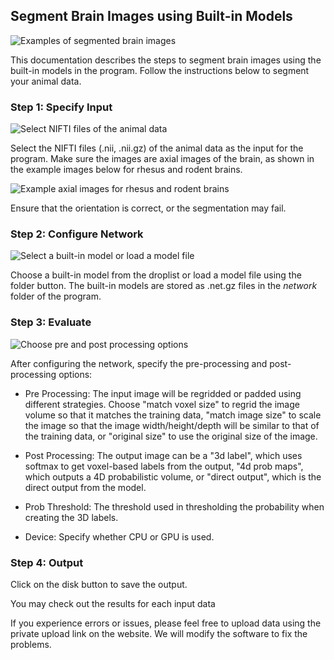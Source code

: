 Segment Brain Images using Built-in Models
------------------------------------------

![Examples of segmented brain images](https://chat.openai.com/images/examples2.png)

This documentation describes the steps to segment brain images using the built-in models in the program. Follow the instructions below to segment your animal data.

### Step 1: Specify Input

![Select NIFTI files of the animal data](https://user-images.githubusercontent.com/275569/234067989-b087a252-8197-4756-95b4-5d363becf043.png)

Select the NIFTI files (.nii, .nii.gz) of the animal data as the input for the program. Make sure the images are axial images of the brain, as shown in the example images below for rhesus and rodent brains.

![Example axial images for rhesus and rodent brains](https://github.com/frankyeh/UNet-Studio-Website/blob/main/images/t2_default_template.png)

Ensure that the orientation is correct, or the segmentation may fail.

### Step 2: Configure Network

![Select a built-in model or load a model file](https://user-images.githubusercontent.com/275569/234068134-0c5adfa7-6766-4bdf-bef8-032471e410f3.png)

Choose a built-in model from the droplist or load a model file using the folder button. The built-in models are stored as .net.gz files in the *network* folder of the program.

### Step 3: Evaluate

![Choose pre and post processing options](https://user-images.githubusercontent.com/275569/234068755-d976e1bd-4e20-410a-8854-c365b9b33e13.png)

After configuring the network, specify the pre-processing and post-processing options:

-   Pre Processing: The input image will be regridded or padded using different strategies. Choose "match voxel size" to regrid the image volume so that it matches the training data, "match image size" to scale the image so that the image width/height/depth will be similar to that of the training data, or "original size" to use the original size of the image.

-   Post Processing: The output image can be a "3d label", which uses softmax to get voxel-based labels from the output, "4d prob maps", which outputs a 4D probabilistic volume, or "direct output", which is the direct output from the model.

-   Prob Threshold: The threshold used in thresholding the probability when creating the 3D labels.

-   Device: Specify whether CPU or GPU is used.

### Step 4: Output

Click on the disk button to save the output.

You may check out the results for each input data 

If you experience errors or issues, please feel free to upload data using the private upload link on the website. We will modify the software to fix the problems.
